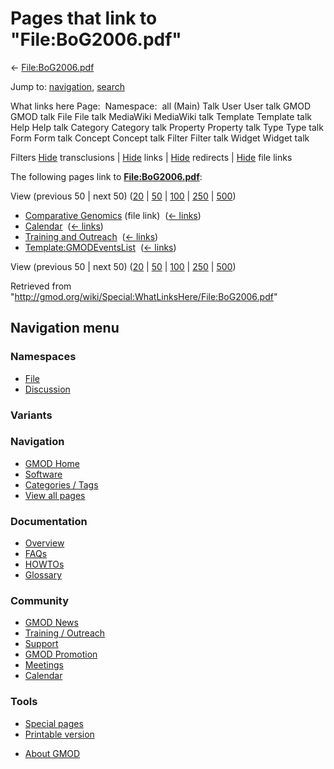 <div id="mw-page-base" class="noprint">

</div>

<div id="mw-head-base" class="noprint">

</div>

<div id="content" class="mw-body" role="main">

<span id="top"></span>

<div id="mw-js-message" style="display:none;">

</div>



# <span dir="auto">Pages that link to "File:BoG2006.pdf"</span>

<div id="bodyContent">

<div id="contentSub">

← [File:BoG2006.pdf](/wiki/File:BoG2006.pdf "File:BoG2006.pdf")

</div>

<div id="jump-to-nav" class="mw-jump">

Jump to: [navigation](#mw-navigation), [search](#p-search)

</div>

<div id="mw-content-text">

What links here Page:  Namespace:  all (Main) Talk User User talk GMOD
GMOD talk File File talk MediaWiki MediaWiki talk Template Template talk
Help Help talk Category Category talk Property Property talk Type Type
talk Form Form talk Concept Concept talk Filter Filter talk Widget
Widget talk

Filters
[Hide](/mediawiki/index.php?title=Special:WhatLinksHere/File:BoG2006.pdf&hidetrans=1 "Special:WhatLinksHere/File:BoG2006.pdf")
transclusions \|
[Hide](/mediawiki/index.php?title=Special:WhatLinksHere/File:BoG2006.pdf&hidelinks=1 "Special:WhatLinksHere/File:BoG2006.pdf")
links \|
[Hide](/mediawiki/index.php?title=Special:WhatLinksHere/File:BoG2006.pdf&hideredirs=1 "Special:WhatLinksHere/File:BoG2006.pdf")
redirects \|
[Hide](/mediawiki/index.php?title=Special:WhatLinksHere/File:BoG2006.pdf&hideimages=1 "Special:WhatLinksHere/File:BoG2006.pdf")
file links

The following pages link to
**[File:BoG2006.pdf](/wiki/File:BoG2006.pdf "File:BoG2006.pdf")**:

View (previous 50 \| next 50)
([20](/mediawiki/index.php?title=Special:WhatLinksHere/File:BoG2006.pdf&limit=20 "Special:WhatLinksHere/File:BoG2006.pdf")
\|
[50](/mediawiki/index.php?title=Special:WhatLinksHere/File:BoG2006.pdf&limit=50 "Special:WhatLinksHere/File:BoG2006.pdf")
\|
[100](/mediawiki/index.php?title=Special:WhatLinksHere/File:BoG2006.pdf&limit=100 "Special:WhatLinksHere/File:BoG2006.pdf")
\|
[250](/mediawiki/index.php?title=Special:WhatLinksHere/File:BoG2006.pdf&limit=250 "Special:WhatLinksHere/File:BoG2006.pdf")
\|
[500](/mediawiki/index.php?title=Special:WhatLinksHere/File:BoG2006.pdf&limit=500 "Special:WhatLinksHere/File:BoG2006.pdf"))

- [Comparative
  Genomics](/wiki/Comparative_Genomics "Comparative Genomics") (file
  link) ‎ <span class="mw-whatlinkshere-tools">([←
  links](/mediawiki/index.php?title=Special:WhatLinksHere&target=Comparative+Genomics "Special:WhatLinksHere"))</span>
- [Calendar](/wiki/Calendar "Calendar") ‎
  <span class="mw-whatlinkshere-tools">([←
  links](/mediawiki/index.php?title=Special:WhatLinksHere&target=Calendar "Special:WhatLinksHere"))</span>
- [Training and
  Outreach](/wiki/Training_and_Outreach "Training and Outreach") ‎
  <span class="mw-whatlinkshere-tools">([←
  links](/mediawiki/index.php?title=Special:WhatLinksHere&target=Training+and+Outreach "Special:WhatLinksHere"))</span>
- [Template:GMODEventsList](/wiki/Template:GMODEventsList "Template:GMODEventsList")
  ‎ <span class="mw-whatlinkshere-tools">([←
  links](/mediawiki/index.php?title=Special:WhatLinksHere&target=Template%3AGMODEventsList "Special:WhatLinksHere"))</span>

View (previous 50 \| next 50)
([20](/mediawiki/index.php?title=Special:WhatLinksHere/File:BoG2006.pdf&limit=20 "Special:WhatLinksHere/File:BoG2006.pdf")
\|
[50](/mediawiki/index.php?title=Special:WhatLinksHere/File:BoG2006.pdf&limit=50 "Special:WhatLinksHere/File:BoG2006.pdf")
\|
[100](/mediawiki/index.php?title=Special:WhatLinksHere/File:BoG2006.pdf&limit=100 "Special:WhatLinksHere/File:BoG2006.pdf")
\|
[250](/mediawiki/index.php?title=Special:WhatLinksHere/File:BoG2006.pdf&limit=250 "Special:WhatLinksHere/File:BoG2006.pdf")
\|
[500](/mediawiki/index.php?title=Special:WhatLinksHere/File:BoG2006.pdf&limit=500 "Special:WhatLinksHere/File:BoG2006.pdf"))

</div>

<div class="printfooter">

Retrieved from
"<http://gmod.org/wiki/Special:WhatLinksHere/File:BoG2006.pdf>"

</div>

<div id="catlinks" class="catlinks catlinks-allhidden">

</div>

<div class="visualClear">

</div>

</div>

</div>

<div id="mw-navigation">

## Navigation menu

<div id="mw-head">



<div id="left-navigation">

<div id="p-namespaces" class="vectorTabs" role="navigation"
aria-labelledby="p-namespaces-label">

### Namespaces

- <span id="ca-nstab-image"><a href="/wiki/File:BoG2006.pdf" accesskey="c"
  title="View the file page [c]">File</a></span>
- <span id="ca-talk"><a
  href="/mediawiki/index.php?title=File_talk:BoG2006.pdf&amp;action=edit&amp;redlink=1"
  accesskey="t"
  title="Discussion about the content page [t]">Discussion</a></span>

</div>

<div id="p-variants" class="vectorMenu emptyPortlet" role="navigation"
aria-labelledby="p-variants-label">

### 

### Variants[](#)

<div class="menu">

</div>

</div>

</div>

<div id="right-navigation">





</div>



</div>

</div>

</div>

<div id="mw-panel">

<div id="p-logo" role="banner">

<a href="/wiki/Main_Page"
style="background-image: url(http://gmod.org/images/GMOD-cogs.png);"
title="Visit the main page"></a>

</div>

<div id="p-Navigation" class="portal" role="navigation"
aria-labelledby="p-Navigation-label">

### Navigation

<div class="body">

- <span id="n-GMOD-Home">[GMOD Home](/wiki/Main_Page)</span>
- <span id="n-Software">[Software](/wiki/GMOD_Components)</span>
- <span id="n-Categories-.2F-Tags">[Categories /
  Tags](/wiki/Categories)</span>
- <span id="n-View-all-pages">[View all
  pages](/wiki/Special:AllPages)</span>

</div>

</div>

<div id="p-Documentation" class="portal" role="navigation"
aria-labelledby="p-Documentation-label">

### Documentation

<div class="body">

- <span id="n-Overview">[Overview](/wiki/Overview)</span>
- <span id="n-FAQs">[FAQs](/wiki/Category:FAQ)</span>
- <span id="n-HOWTOs">[HOWTOs](/wiki/Category:HOWTO)</span>
- <span id="n-Glossary">[Glossary](/wiki/Glossary)</span>

</div>

</div>

<div id="p-Community" class="portal" role="navigation"
aria-labelledby="p-Community-label">

### Community

<div class="body">

- <span id="n-GMOD-News">[GMOD News](/wiki/GMOD_News)</span>
- <span id="n-Training-.2F-Outreach">[Training /
  Outreach](/wiki/Training_and_Outreach)</span>
- <span id="n-Support">[Support](/wiki/Support)</span>
- <span id="n-GMOD-Promotion">[GMOD
  Promotion](/wiki/GMOD_Promotion)</span>
- <span id="n-Meetings">[Meetings](/wiki/Meetings)</span>
- <span id="n-Calendar">[Calendar](/wiki/Calendar)</span>

</div>

</div>

<div id="p-tb" class="portal" role="navigation"
aria-labelledby="p-tb-label">

### Tools

<div class="body">

- <span id="t-specialpages"><a href="/wiki/Special:SpecialPages" accesskey="q"
  title="A list of all special pages [q]">Special pages</a></span>
- <span id="t-print"><a
  href="/mediawiki/index.php?title=Special:WhatLinksHere/File:BoG2006.pdf&amp;printable=yes"
  rel="alternate" accesskey="p"
  title="Printable version of this page [p]">Printable version</a></span>

</div>

</div>

</div>

</div>

<div id="footer" role="contentinfo">

- <span id="footer-places-about">[About
  GMOD](/wiki/GMOD:About "GMOD:About")</span>

<!-- -->






</div>

